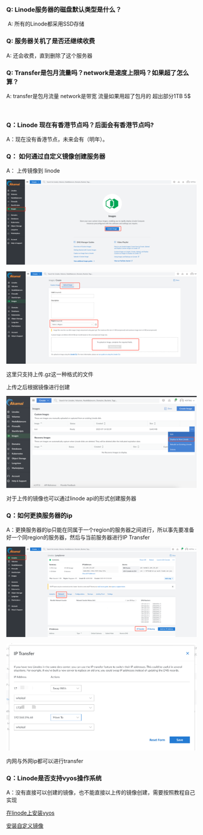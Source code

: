 ### Q: Linode服务器的磁盘默认类型是什么？

​       A: 所有的Linode都采用SSD存储



### Q: 服务器关机了是否还继续收费

A: 还会收费，直到删除了这个服务器



### Q: Transfer是包月流量吗？network是速度上限吗？如果超了怎么算？

A: transfer是包月流量 network是带宽 流量如果用超了包月的 超出部分1TB 5$

​	

### Q：Linode 现在有香港节点吗？后面会有香港节点吗?

A：现在没有香港节点，未来会有（明年）。



### Q： 如何通过自定义镜像创建服务器

A： 上传镜像到 linode

![image-20230713161044009](../picture/image-20230713161044009.png)

![image-20230713161236638](../picture/image-20230713161236638.png)

这里只支持上传.gz这一种格式的文件 



上传之后根据镜像进行创建

![image-20230714112610718](../picture/image-20230714112610718.png)

对于上传的镜像也可以通过linode api的形式创建服务器



### Q：如何更换服务器的ip

A：更换服务器的ip只能在同属于一个region的服务器之间进行，所以事先要准备好一个同region的服务器，然后与当前服务器进行IP Transfer

![image-20230814095403709](../picture/image-20230814095403709.png)

![image-20230814095948664](../picture/README.png)

内网与外网ip都可以进行transfer





### Q：Linode是否支持vyos操作系统

A：没有直接可以创建的镜像，也不能直接以上传的镜像创建，需要按照教程自己实现

[在linode上安装vyos](https://www.linode.com/community/questions/18630/how-do-i-install-vyos-on-my-linode)

[安装自定义镜像](https://www.linode.com/docs/products/compute/compute-instances/guides/install-a-custom-distribution/)

